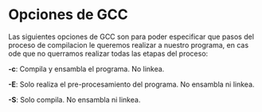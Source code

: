 # Opciones de GCC

Las siguientes opciones de GCC son para poder especificar que pasos del proceso de compilacion le queremos realizar a nuestro programa, en cas ode que no querramos realizar todas las etapas del proceso:


**-c**: Compila y ensambla el programa. No linkea.

**-E**: Solo realiza el pre-procesamiento del programa. No ensambla ni linkea.

**-S**: Solo compila. No ensambla ni linkea.
